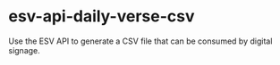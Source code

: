 esv-api-daily-verse-csv
=======================

Use the ESV API to generate a CSV file that can be consumed by digital signage.
